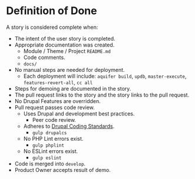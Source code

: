 # Definition of Done

A story is considered complete when:

* The intent of the user story is completed.
* Appropriate documentation was created.
    * Module / Theme / Project `README.md`
    * Code comments.
    * `docs/`
* No manual steps are needed for deployment.
    * Each deployment will include: `aquifer build`, `updb`, `master-execute`, `features-revert-all`, `cc all`
* Steps for demoing are documented in the story.
* The pull request links to the story and the story links to the pull request.
* No Drupal Features are overridden.
* Pull request passes code review.
    * Uses Drupal and development best practices.
        * Peer code review.
    * Adheres to [Drupal Coding Standards](https://www.drupal.org/coding-standards).
        * `gulp drupalcs`
    * No PHP Lint errors exist.
        * `gulp phplint`
    * No ESLint errors exist.
        * `gulp eslint`
* Code is merged into `develop`.
* Product Owner accepts result of demo.
